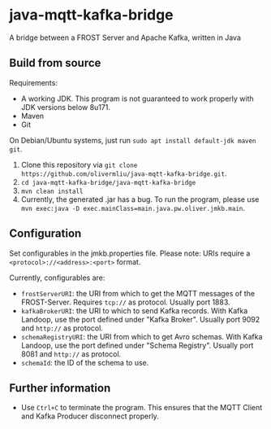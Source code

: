 # java-mqtt-kafka-bridge
A bridge between a FROST Server and Apache Kafka, written in Java

## Build from source
Requirements:
- A working JDK. This program is not guaranteed to work properly with JDK versions below 8u171.
- Maven
- Git

On Debian/Ubuntu systems, just run `sudo apt install default-jdk maven git`.
1. Clone this repository via `git clone https://github.com/olivermliu/java-mqtt-kafka-bridge.git`.
2. `cd java-mqtt-kafka-bridge/java-mqtt-kafka-bridge`
3. `mvn clean install`
4. Currently, the generated .jar has a bug. To run the program, please use `mvn exec:java -D exec.mainClass=main.java.pw.oliver.jmkb.main`.

## Configuration
Set configurables in the jmkb.properties file. Please note: URIs require a `<protocol>://<address>:<port>` format.

Currently, configurables are:
- `frostServerURI`: the URI from which to get the MQTT messages of the FROST-Server. Requires `tcp://` as protocol. Usually port 1883.
- `kafkaBrokerURI`: the URI to which to send Kafka records. With Kafka Landoop, use the port defined under "Kafka Broker". Usually port 9092 and `http://` as protocol.
- `schemaRegistryURI`: the URI from which to get Avro schemas. With Kafka Landoop, use the port defined under "Schema Registry". Usually port 8081 and `http://` as protocol.
- `schemaId`: the ID of the schema to use.

## Further information
- Use `Ctrl+C` to terminate the program. This ensures that the MQTT Client and Kafka Producer disconnect properly.
